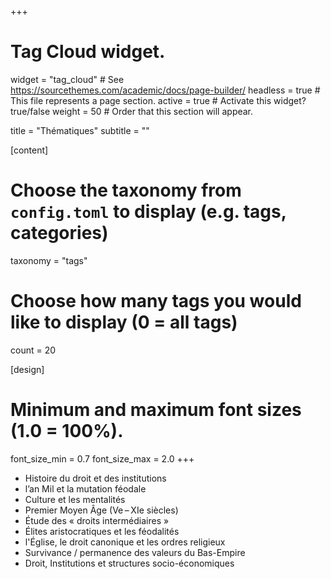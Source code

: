 +++
# Tag Cloud widget.
widget = "tag_cloud"  # See https://sourcethemes.com/academic/docs/page-builder/
headless = true  # This file represents a page section.
active = true  # Activate this widget? true/false
weight = 50  # Order that this section will appear.

title = "Thématiques"
subtitle = ""

[content]
  # Choose the taxonomy from `config.toml` to display (e.g. tags, categories)
  taxonomy = "tags"
  
  # Choose how many tags you would like to display (0 = all tags)
  count = 20

[design]
  # Minimum and maximum font sizes (1.0 = 100%).
  font_size_min = 0.7
  font_size_max = 2.0
+++
  - Histoire du droit et des institutions
  - l’an Mil et la mutation féodale
  - Culture et les mentalités
  - Premier Moyen Âge (Ve – XIe siècles)
  - Étude des « droits intermédiaires »
  - Élites aristocratiques et les féodalités
  - l'Église, le droit canonique et les ordres religieux
  - Survivance / permanence des valeurs du Bas-Empire
  - Droit, Institutions et structures socio-économiques